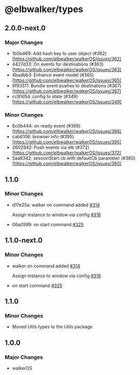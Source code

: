 # @elbwalker/types

## 2.0.0-next.0

### Major Changes

- 1b0b469: Add hash key to user object
  (#362)[https://github.com/elbwalker/walkerOS/issues/362]
- 4427d33: On events for destinations
  (#363)[https://github.com/elbwalker/walkerOS/issues/363]
- 4badbb3: Enhance event model
  (#365)[https://github.com/elbwalker/walkerOS/issues/365]
- 9f93511: Bundle event pushes to destinations
  (#367)[https://github.com/elbwalker/walkerOS/issues/367]
- cc91d5d: config to state
  (#349)[https://github.com/elbwalker/walkerOS/issues/349]

### Minor Changes

- 8c0b444: on ready event
  (#368)[https://github.com/elbwalker/walkerOS/issues/368]
- cab6106: browser info (#395)[https://github.com/elbwalker/walkerOS/issues/395]
- 2602942: Push events via elb
  (#372)[https://github.com/elbwalker/walkerOS/issues/372]
- 5aa8342: sessionStart cb with defaultCb parameter
  (#380)[https://github.com/elbwalker/walkerOS/issues/380]

## 1.1.0

### Minor Changes

- d17e25a: walker on command added
  [#314](https://github.com/elbwalker/walkerOS/issues/314)

  Assign instance to window via config
  [#316](https://github.com/elbwalker/walkerOS/issues/316)

- 06a0599: on start command
  [#325](https://github.com/elbwalker/walkerOS/issues/325)

## 1.1.0-next.0

### Minor Changes

- walker on command added
  [#314](https://github.com/elbwalker/walkerOS/issues/314)

  Assign instance to window via config
  [#316](https://github.com/elbwalker/walkerOS/issues/316)

- on start command [#325](https://github.com/elbwalker/walkerOS/issues/325)

## 1.1.0

### Minor Changes

- Moved Utils types to the Utils package

## 1.0.0

### Major Changes

- walkerOS
